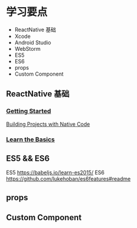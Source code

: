 # 学习要点

- ReactNative 基础
- Xcode
- Android Studio
- WebStorm
- ES5
- ES6
- props
- Custom Component

## ReactNative 基础
### [Getting Started](https://facebook.github.io/react-native/docs/getting-started.html)
[Building Projects with Native Code](https://github.com/a112121788/Learn-ReactNative-Dev/tree/master/Day01)
### [Learn the Basics](https://facebook.github.io/react-native/docs/tutorial.html)

## ES5 && ES6
ES5 <https://babeljs.io/learn-es2015/>
ES6 <https://github.com/lukehoban/es6features#readme>

## props

## Custom Component
